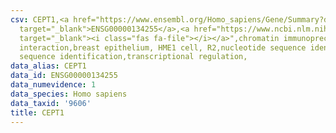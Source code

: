 ```yaml
---
csv: CEPT1,<a href="https://www.ensembl.org/Homo_sapiens/Gene/Summary?db=core;g=ENSG00000134255"
  target="_blank">ENSG00000134255</a>,<a href="https://www.ncbi.nlm.nih.gov/pubmed/22863008"
  target="_blank"><i class="fas fa-file"></i></a>",chromatin immunoprecipitation assay,direct
  interaction,breast epithelium, HME1 cell, R2,nucleotide sequence identification,nucleotide
  sequence identification,transcriptional regulation,
data_alias: CEPT1
data_id: ENSG00000134255
data_numevidence: 1
data_species: Homo sapiens
data_taxid: '9606'
title: CEPT1
---
```

